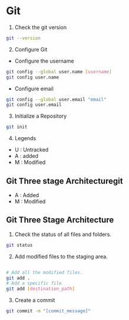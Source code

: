 # Git

1. Check the git version

```bash
git --version
```

2. Configure Git

- Configure the username

```bash
git config --global user.name [username]
git config user.name
```

- Configure email

```bash
git config --global user.email "email"
git config user.email
```

3. Initialize a Repository

```bash
git init
```

4. Legends

- U : Untracked
- A : added
- M : Modified

## Git Three stage Architecturegit

- A : Added
- M : Modified

## Git Three Stage Architecture

1. Check the status of all files and folders.

```bash
git status
```

2. Add modified files to the staging area.

```bash

# Add all the modified files.
git add .
# Add a specific file
git add [destination_path]
```

3. Create a commit

```bash
git commit -m "[commit_message]"
```
